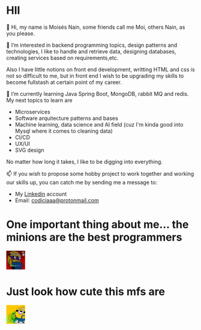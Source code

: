 # HII
👋 Hi, my name is Moisés Nain, some friends call me Moi, others Nain, as you please.

👀 I’m interested in backend programming topics, design patterns and technologies, I like
to handle and retrieve data, designing databases, creating services based on
requirements,etc. 

Also I have little notions on front end development, writting HTML and css is not
so difficult to me, but in front end I wish to be upgrading my skills to become
fullstash at certain point of my career.

🌱 I’m currently learning Java Spring Boot, MongoDB, rabbit MQ and redis. My next topics to learn are
- Microservices
- Software arquitecture patterns and bases
- Machine learning, data science and AI field (cuz I'm kinda good into Mysql where
  it comes to cleaning data)
- CI/CD
- UX/UI
- SVG design

No matter how long it takes, I like to be digging into everything.

📫 If you wish to propose some hobby project to work together and working our skills up, 
you can catch me by sending me a message to:

- My <a href="https://www.linkedin.com/in/mois%C3%A9s-nain-soto-guzm%C3%A1n-61455b239/">Linkedin</a> account 
- Email: codiciaaa@protonmail.com

# One important thing about me... the minions are the best programmers 

<img src="minion_dancing1.gif" style="width:50px; height:50px;">

# Just look how cute this mfs are

<img src="minion_dancing2.gif" style="width:50px; height:50px;">


<!---
soynain/soynain is a ✨ special ✨ repository because its `README.md` (this file) appears on your GitHub profile.
You can click the Preview link to take a look at your changes.
--->
